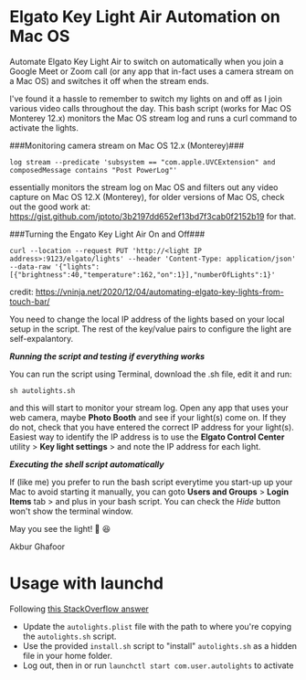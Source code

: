 # Elgato Key Light Air Automation on Mac OS
Automate Elgato Key Light Air to switch on automatically when you join a Google Meet or Zoom call (or any app that in-fact uses a camera stream on a Mac OS) and switches it off when the stream ends.

I've found it a hassle to remember to switch my lights on and off as I join various video calls throughout the day.  This bash script (works for Mac OS Monterey 12.x) monitors the Mac OS stream log and runs a curl command to activate the lights.

###Monitoring camera stream on Mac OS 12.x (Monterey)###

`log stream --predicate 'subsystem == "com.apple.UVCExtension" and composedMessage contains "Post PowerLog"'`

essentially monitors the stream log on Mac OS and filters out any video capture on Mac OS 12.X (Monterey), for older versions of Mac OS, check out the good work at: https://gist.github.com/jptoto/3b2197dd652ef13bd7f3cab0f2152b19 for that.

###Turning the Engato Key Light Air On and Off###

`curl --location --request PUT 'http://<light IP address>:9123/elgato/lights' --header 'Content-Type: application/json' --data-raw '{"lights":[{"brightness":40,"temperature":162,"on":1}],"numberOfLights":1}'` 
  
credit: https://vninja.net/2020/12/04/automating-elgato-key-lights-from-touch-bar/

You need to change the local IP address of the lights based on your local setup in the script.  The rest of the key/value pairs to configure the light are self-expalantory.

_**Running the script and testing if everything works**_

You can run the script using Terminal, download the .sh file, edit it and run:

`sh autolights.sh`

and this will start to monitor your stream log.  Open any app that uses your web camera, maybe **Photo Booth** and see if your light(s) come on.  If they do not, check that you have entered the correct IP address for your light(s).  Easiest way to identify the IP address is to use the **Elgato Control Center** utility > **Key light settings** > and note the IP address for each light.

**_Executing the shell script automatically_**

If (like me) you prefer to run the bash script everytime you start-up up your Mac to avoid starting it manually, you can goto **Users and Groups** > **Login Items** tab > and plus in your bash script.  You can check the _Hide_ button won't show the terminal window.

May you see the light! 🔦 😆

Akbur Ghafoor

# Usage with launchd
Following [this StackOverflow answer](https://stackoverflow.com/questions/6442364/running-script-upon-login-in-mac-os-x/13372744#13372744)

- Update the `autolights.plist` file with the path to where you're copying the `autolights.sh` script.
- Use the provided `install.sh` script to "install" `autolights.sh` as a hidden file in your home folder.
- Log out, then in or run `launchctl start com.user.autolights` to activate
